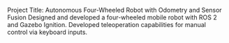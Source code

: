 Project Title: Autonomous Four-Wheeled Robot with Odometry and Sensor Fusion
Designed and developed a four-wheeled mobile robot with ROS 2 and Gazebo Ignition.
Developed teleoperation capabilities for manual control via keyboard inputs.
